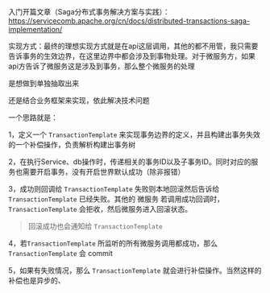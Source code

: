 入门开篇文章（Saga分布式事务解决方案与实践）：https://servicecomb.apache.org/cn/docs/distributed-transactions-saga-implementation/





实现方式：最终的理想实现方式就是在api这层调用，其他的都不用管，我只需要告诉事务的生效边界，在这里边界中都会涉及到事物处理。对于微服务方，如果api方告诉了微服务这是涉及到事务，那么整个微服务的处理

是想做到单独抽取出来

还是结合业务框架来实现，依此解决技术问题

一个思路就是：

1，定义一个 `TransactionTemplate` 来实现事务边界的定义，并且构建出事务失效的一个补偿操作，负责解析构建出事务树

2，在执行Service、db操作时，传递相关的事务ID以及子事务ID。同时对应的服务也需要开启事务，没有开启世界默认成功（除非报错）

3，成功则回调给 `TransactionTemplate`  失败则本地回滚然后告诉给 `TransactionTemplate` 已经失败。其他的 微服务 若调用成功回调时，`TransactionTemplate` 会拒收，然后微服务进入回滚状态。

> 回滚成功也会通知给 `TransactionTemplate`

4，若`TransactionTemplate` 所监听的所有微服务调用都成功，那么 `TransactionTemplate` 会 commit

5，如果有失败情况，那么 `TransactionTemplate` 就会进行补偿操作。当然这样的补偿也是异步的、





